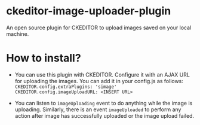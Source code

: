 # ckeditor-image-uploader-plugin
An open source plugin for CKEDITOR to upload images saved on your local machine.

# How to install?
- You can use this plugin with CKEDITOR. Configure it with an AJAX URL for uploading the images. You can add it in your config.js as follows:
`CKEDITOR.config.extraPlugins: 'simage'`  
`CKEDITOR.config.imageUploadURL: <INSERT URL>`

- You can listen to `imageUploading` event to do anything while the image is uploading. Similarly, there is an event `imageUploaded` to perform any action after image has successfully uploaded or the image upload failed.


